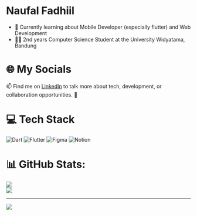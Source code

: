 <h1>Naufal Fadhiil</h1> 

- 📝 Currently learning about Mobile Developer (especially flutter) and Web Development 
- 👨‍🎓 2nd years Computer Science Student at the University Widyatama, Bandung 

# 🌐 My Socials</h3>
📫 Find me on [LinkedIn](https://www.linkedin.com/in/naufal-fadhiil) to talk more about tech, development, or collaboration opportunities. 🤝

# 💻 Tech Stack
![Dart](https://img.shields.io/badge/dart-%230175C2.svg?style=for-the-badge&logo=dart&logoColor=white) ![Flutter](https://img.shields.io/badge/Flutter-%2302569B.svg?style=for-the-badge&logo=Flutter&logoColor=white) ![Figma](https://img.shields.io/badge/figma-%23F24E1E.svg?style=for-the-badge&logo=figma&logoColor=white) ![Notion](https://img.shields.io/badge/Notion-%23000000.svg?style=for-the-badge&logo=notion&logoColor=white)

# 📊 GitHub Stats:
![](https://github-readme-stats.vercel.app/api?username=NaufalFadhiil&theme=dark&hide_border=false&include_all_commits=false&count_private=false)<br/>
![](https://github-readme-stats.vercel.app/api/top-langs/?username=NaufalFadhiil&theme=dark&hide_border=false&include_all_commits=false&count_private=false&layout=compact)

---
[![](https://visitcount.itsvg.in/api?id=NaufalFadhiil&icon=0&color=0)](https://visitcount.itsvg.in)
